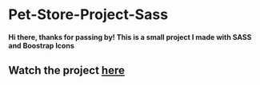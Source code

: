 # Pet-Store-Project-Sass
#### Hi there, thanks for passing by! This is a small project I made with SASS and Boostrap Icons
## Watch the project [here](https://pet-shop-little-paws.netlify.app)
